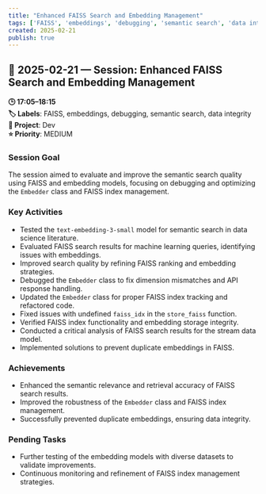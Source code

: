 ```yaml
---
title: "Enhanced FAISS Search and Embedding Management"
tags: ['FAISS', 'embeddings', 'debugging', 'semantic search', 'data integrity']
created: 2025-02-21
publish: true
---
```


## 📅 2025-02-21 — Session: Enhanced FAISS Search and Embedding Management

**🕒 17:05–18:15**  
**🏷️ Labels**: FAISS, embeddings, debugging, semantic search, data integrity  
**📂 Project**: Dev  
**⭐ Priority**: MEDIUM  


### Session Goal
The session aimed to evaluate and improve the semantic search quality using FAISS and embedding models, focusing on debugging and optimizing the `Embedder` class and FAISS index management.

### Key Activities
- Tested the `text-embedding-3-small` model for semantic search in data science literature.
- Evaluated FAISS search results for machine learning queries, identifying issues with embeddings.
- Improved search quality by refining FAISS ranking and embedding strategies.
- Debugged the `Embedder` class to fix dimension mismatches and API response handling.
- Updated the `Embedder` class for proper FAISS index tracking and refactored code.
- Fixed issues with undefined `faiss_idx` in the `store_faiss` function.
- Verified FAISS index functionality and embedding storage integrity.
- Conducted a critical analysis of FAISS search results for the stream data model.
- Implemented solutions to prevent duplicate embeddings in FAISS.

### Achievements
- Enhanced the semantic relevance and retrieval accuracy of FAISS search results.
- Improved the robustness of the `Embedder` class and FAISS index management.
- Successfully prevented duplicate embeddings, ensuring data integrity.

### Pending Tasks
- Further testing of the embedding models with diverse datasets to validate improvements.
- Continuous monitoring and refinement of FAISS index management strategies.
